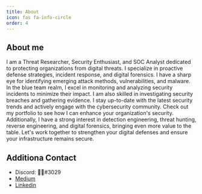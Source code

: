 ```yaml
---
title: About
icon: fas fa-info-circle
order: 4
---
```



## About me
I am a Threat Researcher, Security Enthusiast, and SOC Analyst dedicated to protecting organizations from digital threats. I specialize in proactive defense strategies, incident response, and digital forensics. I have a sharp eye for identifying emerging attack methods, vulnerabilities, and malware. In the blue team realm, I excel in monitoring and analyzing security incidents to minimize their impact. I am also skilled in investigating security breaches and gathering evidence. I stay up-to-date with the latest security trends and actively engage with the cybersecurity community. Check out my portfolio to see how I can enhance your organization's security. Additionally, I have a strong interest in detection engineering, threat hunting, reverse engineering, and digital forensics, bringing even more value to the table. Let's work together to strengthen your digital defenses and ensure your infrastructure remains secure.

## Additiona Contact
- Discord: ᲼᲼#3029
- [Medium](https://medium.com/@ashishbogati098)
- [Linkedin](https://www.linkedin.com/in/ashish-bogati-4063a71b8/)
